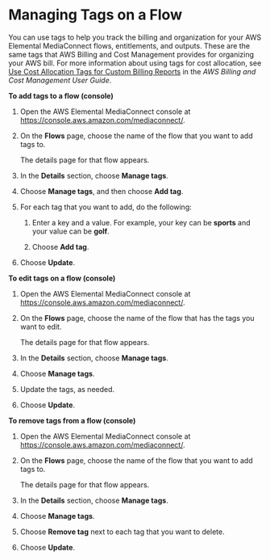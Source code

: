 # Managing Tags on a Flow<a name="flows-manage-tags"></a>

You can use tags to help you track the billing and organization for your AWS Elemental MediaConnect flows, entitlements, and outputs\. These are the same tags that AWS Billing and Cost Management provides for organizing your AWS bill\. For more information about using tags for cost allocation, see [Use Cost Allocation Tags for Custom Billing Reports](https://docs.aws.amazon.com/awsaccountbilling/latest/aboutv2/allocation.html) in the *AWS Billing and Cost Management User Guide*\. 

**To add tags to a flow \(console\)**

1. Open the AWS Elemental MediaConnect console at [https://console\.aws\.amazon\.com/mediaconnect/](https://console.aws.amazon.com/mediaconnect/)\.

1. On the **Flows** page, choose the name of the flow that you want to add tags to\.

   The details page for that flow appears\.

1. In the **Details** section, choose **Manage tags**\.

1. Choose **Manage tags**, and then choose **Add tag**\.

1. For each tag that you want to add, do the following:

   1. Enter a key and a value\. For example, your key can be **sports** and your value can be **golf**\. 

   1. Choose **Add tag**\.

1. Choose **Update**\.

**To edit tags on a flow \(console\)**

1. Open the AWS Elemental MediaConnect console at [https://console\.aws\.amazon\.com/mediaconnect/](https://console.aws.amazon.com/mediaconnect/)\.

1. On the **Flows** page, choose the name of the flow that has the tags you want to edit\.

   The details page for that flow appears\.

1. In the **Details** section, choose **Manage tags**\.

1. Choose **Manage tags**\.

1. Update the tags, as needed\.

1. Choose **Update**\.

**To remove tags from a flow \(console\)**

1. Open the AWS Elemental MediaConnect console at [https://console\.aws\.amazon\.com/mediaconnect/](https://console.aws.amazon.com/mediaconnect/)\.

1. On the **Flows** page, choose the name of the flow that you want to add tags to\.

   The details page for that flow appears\.

1. In the **Details** section, choose **Manage tags**\.

1. Choose **Manage tags**\.

1. Choose **Remove tag** next to each tag that you want to delete\.

1. Choose **Update**\.